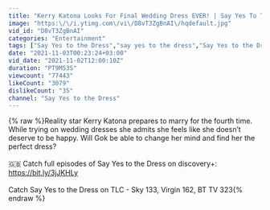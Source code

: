 ```yaml
---
title: "Kerry Katona Looks For Final Wedding Dress EVER! | Say Yes To The Dress: Lancashire"
image: "https:\/\/i.ytimg.com\/vi\/D8vT3ZgBnAI\/hqdefault.jpg"
vid_id: "D8vT3ZgBnAI"
categories: "Entertainment"
tags: ["Say Yes to the Dress","say yes to the dress","Say Yes to the Dress UK"]
date: "2021-11-03T00:23:24+03:00"
vid_date: "2021-11-02T12:00:10Z"
duration: "PT9M53S"
viewcount: "77443"
likeCount: "3079"
dislikeCount: "35"
channel: "Say Yes to the Dress"
---
```

{% raw %}Reality star Kerry Katona prepares to marry for the fourth time. While trying on wedding dresses she admits she feels like she doesn’t deserve to be happy. Will Gok be able to change her mind and find her the perfect dress? <br /><br />🇬🇧 Catch full episodes of Say Yes to the Dress on discovery+: <a rel="nofollow" target="blank" href="https://bit.ly/3jJKHLy">https://bit.ly/3jJKHLy</a><br /><br />Catch Say Yes to the Dress on TLC - Sky 133, Virgin 162, BT TV 323{% endraw %}
